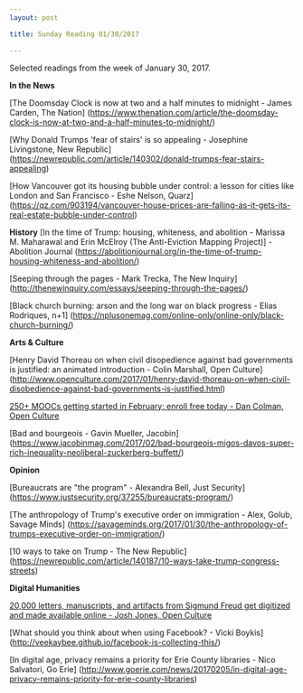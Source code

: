 ```yaml
---
layout: post

title: Sunday Reading 01/30/2017

---
```



Selected readings from the week of January 30, 2017.

**In the News**

[The Doomsday Clock is now at two and a half minutes to midnight - James Carden, The Nation] (https://www.thenation.com/article/the-doomsday-clock-is-now-at-two-and-a-half-minutes-to-midnight/)

[Why Donald Trumps 'fear of stairs' is so appealing - Josephine Livingstone, New Republic] (https://newrepublic.com/article/140302/donald-trumps-fear-stairs-appealing)

[How Vancouver got its housing bubble under control: a lesson for cities like London and San Francisco - Eshe Nelson, Quarz] (https://qz.com/903194/vancouver-house-prices-are-falling-as-it-gets-its-real-estate-bubble-under-control)

**History**
[In the time of Trump: housing, whiteness, and abolition - Marissa M. Maharawal and Erin McElroy (The Anti-Eviction Mapping Project)] - Abolition Journal (https://abolitionjournal.org/in-the-time-of-trump-housing-whiteness-and-abolition/)

[Seeping through the pages - Mark Trecka, The New Inquiry] (http://thenewinquiry.com/essays/seeping-through-the-pages/)

[Black church burning: arson and the long war on black progress - Elias Rodriques, n+1] (https://nplusonemag.com/online-only/online-only/black-church-burning/)

**Arts & Culture**

[Henry David Thoreau on when civil disopedience against bad governments is justified: an animated introduction - Colin Marshall, Open Culture] (http://www.openculture.com/2017/01/henry-david-thoreau-on-when-civil-disobedience-against-bad-governments-is-justified.html)

[250+ MOOCs getting started in February: enroll free today - Dan Colman, Open Culture](http://www.openculture.com/2017/02/250-moocs-getting-started-in-february-enroll-free-today.html)

[Bad and bourgeois - Gavin Mueller, Jacobin] (https://www.jacobinmag.com/2017/02/bad-bourgeois-migos-davos-super-rich-inequality-neoliberal-zuckerberg-buffett/)

**Opinion**

[Bureaucrats are "the program" - Alexandra Bell, Just Security] (https://www.justsecurity.org/37255/bureaucrats-program/)

[The anthropology of Trump's executive order on immigration - Alex, Golub, Savage Minds] (https://savageminds.org/2017/01/30/the-anthropology-of-trumps-executive-order-on-immigration/)

[10 ways to take on Trump - The New Republic] (https://newrepublic.com/article/140187/10-ways-take-trump-congress-streets)

**Digital Humanities**

[20,000 letters, manuscripts, and artifacts from Sigmund Freud get digitized and made available online - Josh Jones, Open Culture](http://www.openculture.com/2017/02/20000-letters-manuscripts-artifacts-from-sigmund-freud-get-digitized-and-made-available-online.html)

[What should you think about when using Facebook? - Vicki Boykis] (http://veekaybee.github.io/facebook-is-collecting-this/)

[In digital age, privacy remains a priority for Erie County libraries - Nico Salvatori, Go Erie] (http://www.goerie.com/news/20170205/in-digital-age-privacy-remains-priority-for-erie-county-libraries)
